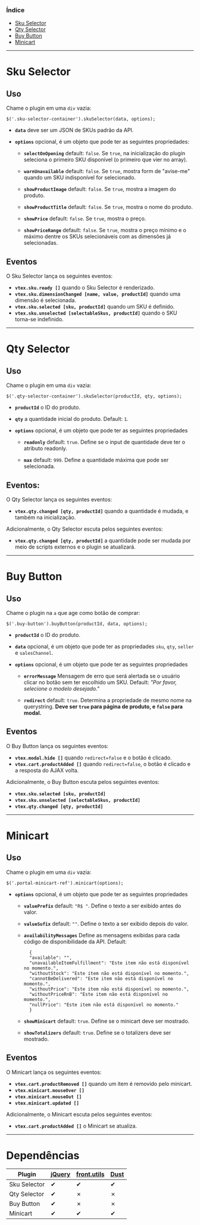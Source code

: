 ### Índice

- [Sku Selector](#sku-selector)
- [Qty Selector](#qty-selector)
- [Buy Button](#buy-button)
- [Minicart](#minicart)


---

# Sku Selector

## Uso

Chame o plugin em uma `div` vazia:

    $('.sku-selector-container').skuSelector(data, options);

- <b>`data`</b> deve ser um JSON de SKUs padrão da API.

- <b>`options`</b> opcional, é um objeto que pode ter as seguintes propriedades:
    - <b>`selectOnOpening`</b>
        default: `false`. Se `true`, na inicialização do plugin seleciona o primeiro SKU disponível (o primeiro que vier no array).

    - <b>`warnUnavailable`</b>
        default: `false`. Se `true`, mostra form de "avise-me" quando um SKU indisponível for selecionado.

    - <b>`showProductImage`</b>
        default: `false`. Se `true`, mostra a imagem do produto.

    - <b>`showProductTitle`</b>
        default: `false`. Se `true`, mostra o nome do produto.

    - <b>`showPrice`</b>
        default: `false`. Se `true`, mostra o preço.

    - <b>`showPriceRange`</b>
        default: `false`. Se `true`, mostra o preço mínimo e o máximo dentre os SKUs selecionáveis com as dimensões já selecionadas.

## Eventos

O Sku Selector lança os seguintes eventos:

- <b>`vtex.sku.ready []`</b> quando o Sku Selector é renderizado.
- <b>`vtex.sku.dimensionChanged [name, value, productId]`</b> quando uma dimensão é selecionada.
- <b>`vtex.sku.selected [sku, productId]`</b> quando um SKU é definido.
- <b>`vtex.sku.unselected [selectableSkus, productId]`</b> quando o SKU torna-se indefinido.


---

# Qty Selector

## Uso

Chame o plugin em uma `div` vazia:

    $('.qty-selector-container').skuSelector(productId, qty, options);

- <b>`productId`</b> o ID do produto.

- <b>`qty`</b> a quantidade inicial do produto. Default: `1`.

- <b>`options`</b> opcional, é um objeto que pode ter as seguintes propriedades

    - <b>`readonly`</b>
        default: `true`. Define se o input de quantidade deve ter o atributo readonly.

   - <b>`max`</b>
        default: `999`. Define a quantidade máxima que pode ser selecionada.


## Eventos:

O Qty Selector lança os seguintes eventos:

- <b>`vtex.qty.changed [qty, productId]`</b> quando a quantidade é mudada, e também na inicialização.

Adicionalmente, o Qty Selector escuta pelos seguintes eventos:

- <b>`vtex.qty.changed [qty, productId]`</b> a quantidade pode ser mudada por meio de scripts externos e o plugin se atualizará.


---

# Buy Button

## Uso

Chame o plugin na `a` que age como botão de comprar:

    $('.buy-button').buyButton(productId, data, options);

- <b>`productId`</b> o ID do produto.

- <b>`data`</b> opcional, é um objeto que pode ter as propriedades `sku`, `qty`, `seller` e `salesChannel`.

- <b>`options`</b> opcional, é um objeto que pode ter as seguintes propriedades

    - <b>`errorMessage`</b>
        Mensagem de erro que será alertada se o usuário clicar no botão sem ter escolhido um SKU. Default: *"Por favor, selecione o modelo desejado."*

    - <b>`redirect`</b>
        default: `true`. Determina a propriedade de mesmo nome na querystring. <b>Deve ser `true` para página de produto, e `false` para modal.</b>

## Eventos

O Buy Button lança os seguintes eventos:

- <b>`vtex.modal.hide []`</b> quando `redirect=false` e o botão é clicado.
- <b>`vtex.cart.productAdded []`</b> quando `redirect=false`, o botão é clicado e a resposta do AJAX volta.

Adicionalmente, o Buy Button escuta pelos seguintes eventos:

- <b>`vtex.sku.selected [sku, productId]`</b>
- <b>`vtex.sku.unselected [selectableSkus, productId]`</b>
- <b>`vtex.qty.changed [qty, productId]`</b>


---

# Minicart

## Uso

Chame o plugin em uma `div` vazia:

    $('.portal-minicart-ref').minicart(options);

- <b>`options`</b> opcional, é um objeto que pode ter as seguintes propriedades

    - <b>`valuePrefix`</b>
        default: `"R$ "`. Define o texto a ser exibido antes do valor.

    - <b>`valueSufix`</b>
        default: `""`. Define o texto a ser exibido depois do valor.

    - <b>`availabilityMessages`</b>
        Define as mensagens exibidas para cada código de disponibilidade da API. Default:

            {
    		"available": "",
    		"unavailableItemFulfillment": "Este item não está disponível no momento.",
    		"withoutStock": "Este item não está disponível no momento.",
    		"cannotBeDelivered": "Este item não está disponível no momento.",
    		"withoutPrice": "Este item não está disponível no momento.",
    		"withoutPriceRnB": "Este item não está disponível no momento.",
    		"nullPrice": "Este item não está disponível no momento."
            }

    - <b>`showMinicart`</b>
        default: `true`. Define se o minicart deve ser mostrado.

    - <b>`showTotalizers`</b>
        default: `true`. Define se o totalizers deve ser mostrado.

## Eventos

O Minicart lança os seguintes eventos:

- <b>`vtex.cart.productRemoved []`</b> quando um item é removido pelo minicart.
- <b>`vtex.minicart.mouseOver []`</b>
- <b>`vtex.minicart.mouseOut []`</b>
- <b>`vtex.minicart.updated []`</b>

Adicionalmente, o Minicart escuta pelos seguintes eventos:

- <b>`vtex.cart.productAdded []`</b> o Minicart se atualiza.


---

# Dependências

| Plugin       | [jQuery][] | [front.utils][] | [Dust][]|
| ------------ | --- | --- | --- |
| Sku Selector |  ✔  |  ✔  |  ✔  |
| Qty Selector |  ✔  |  ✗  |  ✗  |
| Buy Button   |  ✔  |  ✗  |  ✗  |
| Minicart     |  ✔  |  ✔  |  ✔  |


  [jQuery]: http://www.jquery.com
  [front.utils]: https://github.com/vtex/front.utils
  [Dust]: http://linkedin.github.io/dustjs/